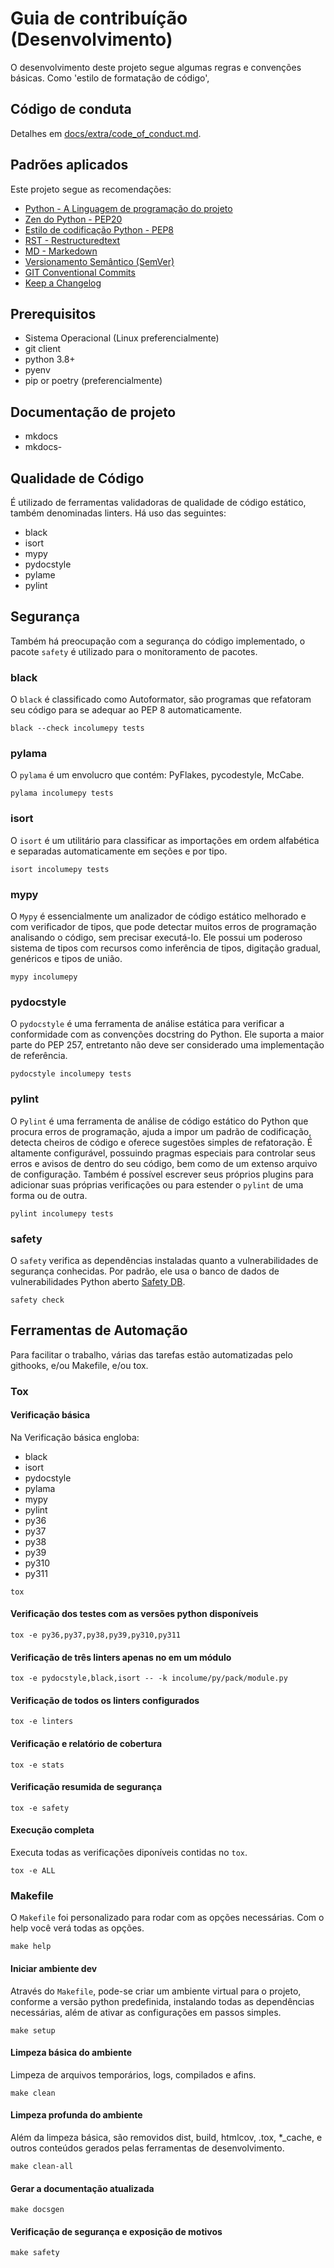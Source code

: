 # Guia de contribuíção (Desenvolvimento)

O desenvolvimento deste projeto segue algumas regras e convenções
básicas. Como 'estilo de formatação de código',

## Código de conduta ##
Detalhes em [docs/extra/code_of_conduct.md](extra/code_of_conduct.md).

## Padrões aplicados ##
Este projeto segue as recomendações:

  - [Python - A Linguagem de programação do projeto](http://www.python.org/doc)
  - [Zen do Python - PEP20](extra/zenpy.md)
  - [Estilo de codificação Python - PEP8](https://pep8.org/)
  - [RST - Restructuredtext](https://docutils.sourceforge.io/docs/ref/rst/restructuredtext.html)
  - [MD - Markedown](https://www.markdownguide.org/basic-syntax/)
  - [Versionamento Semântico (SemVer)](https://semver.org/lang/pt-BR/)
  - [GIT Conventional Commits](https://www.conventionalcommits.org/pt-br/v1.0.0/)
  - [Keep a Changelog](https://keepachangelog.com/en/1.0.0/)

## Prerequisitos ##
- Sistema Operacional (Linux preferencialmente)
- git client
- python 3.8+
- pyenv
- pip or poetry (preferencialmente)


## Documentação de projeto
- mkdocs
- mkdocs-


## Qualidade de Código
É utilizado de ferramentas validadoras de qualidade de código estático,
também denominadas linters.
Há uso das seguintes:

  - black
  - isort
  - mypy
  - pydocstyle
  - pylame
  - pylint

## Segurança ##
Também há preocupação com a segurança do código implementado, o pacote
`safety` é utilizado para o monitoramento de pacotes.

### black ###
O `black` é classificado como Autoformator, são programas que
refatoram seu código para se adequar ao PEP 8 automaticamente.
```shell
black --check incolumepy tests
```
### pylama ###
O `pylama` é um envolucro que contém: PyFlakes, pycodestyle, McCabe.
```shell
pylama incolumepy tests
```
### isort ###
O `isort` é um utilitário para classificar as importações
em ordem alfabética e separadas automaticamente em seções e por tipo.
```shell
isort incolumepy tests
```
### mypy ###
O `Mypy` é essencialmente um analizador de código estático melhorado e com
verificador de tipos, que pode detectar muitos erros de programação
analisando o código, sem precisar executá-lo.
Ele possui um poderoso sistema de tipos com recursos como
inferência de tipos, digitação gradual, genéricos e tipos de união.
```shell
mypy incolumepy
```
### pydocstyle ###
O `pydocstyle` é uma ferramenta de análise estática para verificar a
conformidade com as convenções docstring do Python. Ele suporta a maior
parte do PEP 257, entretanto não deve ser considerado uma
implementação de referência.
```shell
pydocstyle incolumepy tests
```
### pylint ###
O `Pylint` é uma ferramenta de análise de código estático do Python
que procura erros de programação, ajuda a impor um padrão de codificação,
detecta cheiros de código e oferece sugestões simples de refatoração.
É altamente configurável, possuindo pragmas especiais para controlar
seus erros e avisos de dentro do seu código, bem como de um extenso
arquivo de configuração. Também é possível escrever seus próprios plugins
para adicionar suas próprias verificações ou para estender o `pylint`
de uma forma ou de outra.
```shell
pylint incolumepy tests
```
### safety ###
O `safety` verifica as dependências instaladas quanto a vulnerabilidades
de segurança conhecidas.
Por padrão, ele usa o banco de dados de vulnerabilidades Python aberto
[Safety DB](https://github.com/pyupio/safety-db).
```shell
safety check
```

## Ferramentas de Automação ##
Para facilitar o trabalho, várias das tarefas estão automatizadas pelo
githooks, e/ou Makefile, e/ou tox.

### Tox ###

#### Verificação básica ####

Na Verificação básica engloba:
- black
- isort
- pydocstyle
- pylama
- mypy
- pylint
- py36
- py37
- py38
- py39
- py310
- py311

```shell
tox
```
#### Verificação dos testes com as versões python disponíveis ####
```shell
tox -e py36,py37,py38,py39,py310,py311
```
#### Verificação de três linters apenas no em um módulo ####
```shell
tox -e pydocstyle,black,isort -- -k incolume/py/pack/module.py
```

#### Verificação de todos os linters configurados ####
```shell
tox -e linters
```

#### Verificação e relatório de cobertura ####
```shell
tox -e stats
```

#### Verificação resumida de segurança ####
```shell
tox -e safety
```

#### Execução completa ####
Executa todas as verificações diponíveis contidas no `tox`.
```shell
tox -e ALL
```

### Makefile ###
O `Makefile` foi personalizado para rodar com as opções necessárias.
Com o help você verá todas as opções.
```shell
make help
```
#### Iniciar ambiente dev ####
Através do `Makefile`, pode-se criar um ambiente virtual para o projeto,
conforme a versão python predefinida, instalando todas as dependências
necessárias, além de ativar as configurações em passos simples.

```shell
make setup
```

#### Limpeza básica do ambiente
Limpeza de arquivos temporários, logs, compilados e afins.
```shell
make clean
```

#### Limpeza profunda do ambiente
Além da limpeza básica, são removidos dist, build, htmlcov, .tox, *_cache,
e outros conteúdos gerados pelas ferramentas de desenvolvimento.
```shell
make clean-all
```

#### Gerar a documentação atualizada
```shell
make docsgen
```

#### Verificação de segurança e exposição de motivos
```shell
make safety
```
